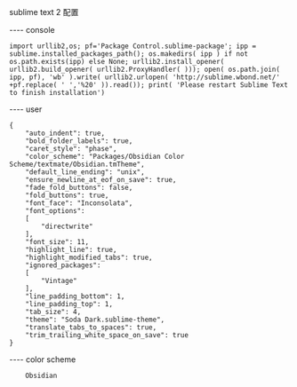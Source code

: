 sublime text 2 配置


---- console


    import urllib2,os; pf='Package Control.sublime-package'; ipp = sublime.installed_packages_path(); os.makedirs( ipp ) if not os.path.exists(ipp) else None; urllib2.install_opener( urllib2.build_opener( urllib2.ProxyHandler( ))); open( os.path.join( ipp, pf), 'wb' ).write( urllib2.urlopen( 'http://sublime.wbond.net/' +pf.replace( ' ','%20' )).read()); print( 'Please restart Sublime Text to finish installation')


---- user

    {
        "auto_indent": true,
        "bold_folder_labels": true,
        "caret_style": "phase",
        "color_scheme": "Packages/Obsidian Color Scheme/textmate/Obsidian.tmTheme",
        "default_line_ending": "unix",
        "ensure_newline_at_eof_on_save": true,
        "fade_fold_buttons": false,
        "fold_buttons": true,
        "font_face": "Inconsolata",
        "font_options":
        [
            "directwrite"
        ],
        "font_size": 11,
        "highlight_line": true,
        "highlight_modified_tabs": true,
        "ignored_packages":
        [
            "Vintage"
        ],
        "line_padding_bottom": 1,
        "line_padding_top": 1,
        "tab_size": 4,
        "theme": "Soda Dark.sublime-theme",
        "translate_tabs_to_spaces": true,
        "trim_trailing_white_space_on_save": true
    }



---- color scheme


        Obsidian


